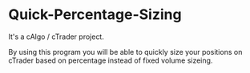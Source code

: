 # Quick-Percentage-Sizing
It's a cAlgo / cTrader project.

By using this program you will be able to quickly size your positions on cTrader based on percentage instead of fixed volume sizeing.
